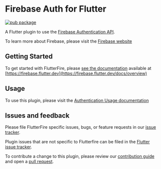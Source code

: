 # Firebase Auth for Flutter
[![pub package](https://img.shields.io/pub/v/firebase_auth.svg)](https://pub.dev/packages/firebase_auth)

A Flutter plugin to use the [Firebase Authentication API](https://firebase.google.com/products/auth/).

To learn more about Firebase, please visit the [Firebase website](https://firebase.google.com)

## Getting Started

To get started with FlutterFire, please [see the documentation](https://firebase.flutter.dev/docs/overview)
available at [https://firebase.flutter.dev](https://firebase.flutter.dev/docs/overview)

## Usage

To use this plugin, please visit the [Authentication Usage documentation](https://firebase.flutter.dev/docs/auth/overview)

## Issues and feedback

Please file FlutterFire specific issues, bugs, or feature requests in our [issue tracker](https://github.com/FirebaseExtended/flutterfire/issues/new).

Plugin issues that are not specific to Flutterfire can be filed in the [Flutter issue tracker](https://github.com/flutter/flutter/issues/new).

To contribute a change to this plugin,
please review our [contribution guide](https://github.com/FirebaseExtended/flutterfire/blob/master/CONTRIBUTING.md)
and open a [pull request](https://github.com/FirebaseExtended/flutterfire/pulls).
